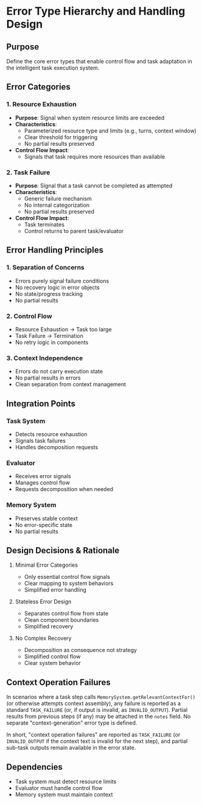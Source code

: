 # Error Type Hierarchy and Handling Design

## Purpose
Define the core error types that enable control flow and task adaptation in the intelligent task execution system.

## Error Categories

### 1. Resource Exhaustion
- **Purpose**: Signal when system resource limits are exceeded
- **Characteristics**:
  - Parameterized resource type and limits (e.g., turns, context window)
  - Clear threshold for triggering
  - No partial results preserved
- **Control Flow Impact**: 
  - Signals that task requires more resources than available

### 2. Task Failure
- **Purpose**: Signal that a task cannot be completed as attempted
- **Characteristics**:
  - Generic failure mechanism
  - No internal categorization
  - No partial results preserved
- **Control Flow Impact**:
  - Task terminates
  - Control returns to parent task/evaluator

## Error Handling Principles

### 1. Separation of Concerns
- Errors purely signal failure conditions
- No recovery logic in error objects
- No state/progress tracking
- No partial results

### 2. Control Flow
- Resource Exhaustion → Task too large
- Task Failure → Termination
- No retry logic in components

### 3. Context Independence  
- Errors do not carry execution state
- No partial results in errors
- Clean separation from context management

## Integration Points

### Task System
- Detects resource exhaustion
- Signals task failures
- Handles decomposition requests

### Evaluator
- Receives error signals
- Manages control flow
- Requests decomposition when needed

### Memory System
- Preserves stable context
- No error-specific state
- No partial results

## Design Decisions & Rationale

1. Minimal Error Categories
   - Only essential control flow signals
   - Clear mapping to system behaviors
   - Simplified error handling

2. Stateless Error Design
   - Separates control flow from state
   - Clean component boundaries
   - Simplified recovery

3. No Complex Recovery
   - Decomposition as consequence not strategy
   - Simplified control flow
   - Clear system behavior

## Context Operation Failures

In scenarios where a task step calls `MemorySystem.getRelevantContextFor()` (or otherwise attempts context assembly), any failure is reported as a standard `TASK_FAILURE` (or, if output is invalid, as `INVALID_OUTPUT`).
Partial results from previous steps (if any) may be attached in the `notes` field. No separate "context-generation" error type is defined.

In short, "context operation failures" are reported as `TASK_FAILURE` (or `INVALID_OUTPUT` if the context text is invalid for the next step), and partial sub-task outputs remain available in the error state.

## Dependencies
- Task system must detect resource limits
- Evaluator must handle control flow
- Memory system must maintain context
